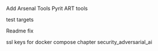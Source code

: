Add Arsenal Tools Pyrit ART tools

test targets

Readme fix


ssl keys for docker compose chapter security_adversarial_ai